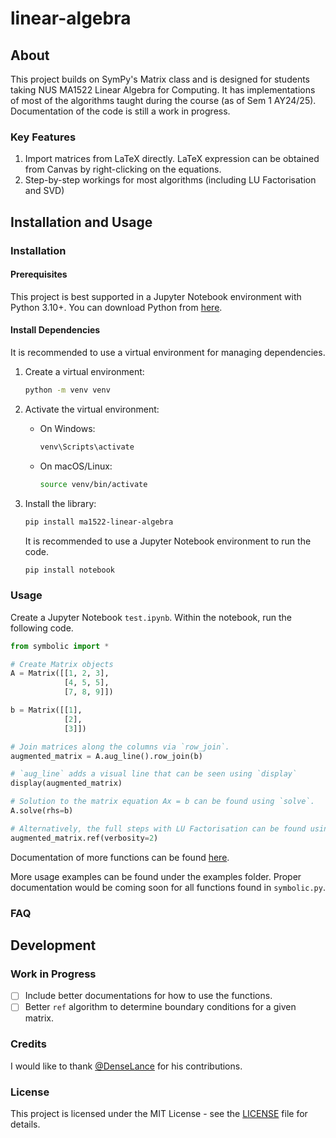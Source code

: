 # linear-algebra

## About

This project builds on SymPy's Matrix class and is designed for students taking NUS MA1522 Linear Algebra for Computing. It has implementations of most of the algorithms taught during the course (as of Sem 1 AY24/25). Documentation of the code is still a work in progress. 

### Key Features

1. Import matrices from LaTeX directly. LaTeX expression can be obtained from Canvas by right-clicking on the equations.
2. Step-by-step workings for most algorithms (including LU Factorisation and SVD)

## Installation and Usage

### Installation

#### Prerequisites

This project is best supported in a Jupyter Notebook environment with Python 3.10+. You can download Python from [here](https://www.python.org/downloads/).


#### Install Dependencies

It is recommended to use a virtual environment for managing dependencies.

1. Create a virtual environment:
    ```bash
    python -m venv venv
    ```

2. Activate the virtual environment:
    - On Windows:
      ```bash
      venv\Scripts\activate
      ```
    - On macOS/Linux:
      ```bash
      source venv/bin/activate
      ```

3. Install the library:
    ```bash
    pip install ma1522-linear-algebra
    ```
   It is recommended to use a Jupyter Notebook environment to run the code.
   ```bash
   pip install notebook
   ```

### Usage

Create a Jupyter Notebook `test.ipynb`. Within the notebook, run the following code.
```python
from symbolic import *

# Create Matrix objects
A = Matrix([[1, 2, 3],
            [4, 5, 5],
            [7, 8, 9]])

b = Matrix([[1], 
            [2], 
            [3]])

# Join matrices along the columns via `row_join`. 
augmented_matrix = A.aug_line().row_join(b)

# `aug_line` adds a visual line that can be seen using `display`
display(augmented_matrix)

# Solution to the matrix equation Ax = b can be found using `solve`.
A.solve(rhs=b)

# Alternatively, the full steps with LU Factorisation can be found using `ref` with the appropriate options.
augmented_matrix.ref(verbosity=2)
```

Documentation of more functions can be found [here](https://yeeshin504.github.io/linear-algebra/).

More usage examples can be found under the examples folder. Proper documentation would be coming soon for all functions found in `symbolic.py`.

### FAQ

## Development

### Work in Progress

- [ ] Include better documentations for how to use the functions.
- [ ] Better `ref` algorithm to determine boundary conditions for a given matrix.

### Credits

I would like to thank [@DenseLance](https://github.com/DenseLance) for his contributions.

### License

This project is licensed under the MIT License - see the [LICENSE](LICENSE.txt) file for details.